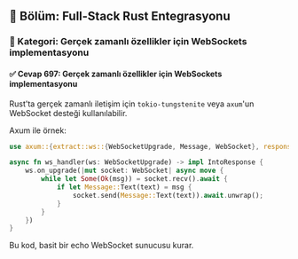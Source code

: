 ## 📘 Bölüm: Full-Stack Rust Entegrasyonu  
### 🔹 Kategori: Gerçek zamanlı özellikler için WebSockets implementasyonu  
#### ✅ Cevap 697: Gerçek zamanlı özellikler için WebSockets implementasyonu

Rust'ta gerçek zamanlı iletişim için `tokio-tungstenite` veya `axum`'un WebSocket desteği kullanılabilir.

Axum ile örnek:
```rust
use axum::{extract::ws::{WebSocketUpgrade, Message, WebSocket}, response::IntoResponse, routing::get, Router};

async fn ws_handler(ws: WebSocketUpgrade) -> impl IntoResponse {
    ws.on_upgrade(|mut socket: WebSocket| async move {
        while let Some(Ok(msg)) = socket.recv().await {
            if let Message::Text(text) = msg {
                socket.send(Message::Text(text)).await.unwrap();
            }
        }
    })
}
```
Bu kod, basit bir echo WebSocket sunucusu kurar.

